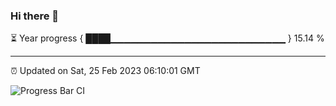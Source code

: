 ### Hi there 👋

⏳ Year progress { ████▁▁▁▁▁▁▁▁▁▁▁▁▁▁▁▁▁▁▁▁▁▁▁▁▁▁ } 15.14 %

---

⏰ Updated on Sat, 25 Feb 2023 06:10:01 GMT

![Progress Bar CI](https://github.com/Shyam-Makwana/GitHub-Actions-Demo/workflows/Progress%20Bar%20CI/badge.svg)
